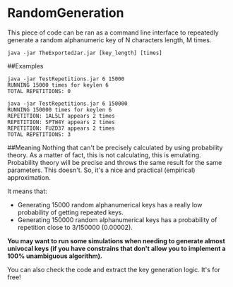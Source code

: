 # RandomGeneration 

This piece of code can be ran as a command line interface to repeatedly generate a random alphanumeric key of N characters length, M times.

`java -jar TheExportedJar.jar [key_length] [times]`

##Examples

```
java -jar TestRepetitions.jar 6 15000
RUNNING 15000 times for keylen 6
TOTAL REPETITIONS: 0
```


```
java -jar TestRepetitions.jar 6 150000
RUNNING 150000 times for keylen 6
REPETITION: 1AL5LT appears 2 times
REPETITION: SPTW4Y appears 2 times
REPETITION: FUZD37 appears 2 times
TOTAL REPETITIONS: 3
```

##Meaning
Nothing that can't be precisely calculated by using probability theory.
As a matter of fact, this is not calculating, this is emulating. Probability theory will be precise and 
throws the same result for the same parameters. This doesn't.
So, it's a nice and practical (empirical) approximation. 

It means that:
- Generating 15000 random alphanumerical keys has a really low probability of getting repeated keys.
- Generating 150000 random alphanumerical keys has a probability of repetition close to 3/150000 (0.00002).

**You may want to run some simulations when needing to generate almost univocal keys (if you have constrains that don't allow you to implement a 100% unambiguous algorithm).**

You can also check the code and extract the key generation logic. It's for free!
